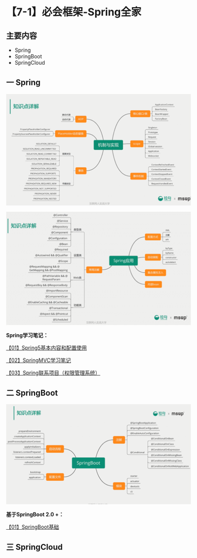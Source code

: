 # 【7-1】必会框架-Spring全家

## 主要内容

- Spring
- SpringBoot
- SpringCloud

## 一 Spring

![Spring机制和实现](../images/Spring机制和实现.png)

![spring框架](../images/Spring框架.png)

**Spring学习笔记：**

[【01】Spring5基本内容和配置使用](/java/integrationframe/spring5.md)

[【02】SpringMVC学习笔记](/java/integrationframe/springmvc.md)

[【03】Spring联系项目（权限管理系统）](/java/integrationframe/ssm-system.md)

## 二 SpringBoot

![SpringBoot](../images/SpringBoot.png)

**基于SpringBoot 2.0 +：**

[【01】SpringBoot基础](/java/integrationframe/springboot.md)

## 三 SpringCloud